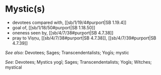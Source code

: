 # Mystic(s)

* devotees compared with, [[sb/1/19/4#purport|SB 1.19.4]]
* goal of, [[sb/1/18/50#purport|SB 1.18.50]]
* oneness seen by, [[sb/4/7/38#purport|SB 4.7.38]]
* pray to Viṣṇu, [[sb/4/7/38#purport|SB 4.7.38]], [[sb/4/7/39#purport|SB 4.7.39]]

*See also:* Devotees; Sages; Transcendentalists; Yogīs; mystic

*See:* Devotees; Mystics yogī; Sages; Transcendentalists; Yogīs; Witches; mystical
